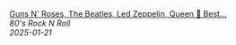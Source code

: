 <!--2025-01-21 08:00:46-->
<div class="yb">
  <a class="nodecor" href="/posts.html?rok/guns_n_roses_the_beatles_led_zeppelin_queen_best_slow_rock_ballads_from_the_70s_80s_90s">
    <img class="preview" data-videoid="pZOv-bPFC-A" src="https://i1.ytimg.com/vi/pZOv-bPFC-A/hqdefault.jpg" align="middle" alt="">
  </a>
  <div class="inlbl text">
    <a class="nodecor" href="/posts.html?rok/guns_n_roses_the_beatles_led_zeppelin_queen_best_slow_rock_ballads_from_the_70s_80s_90s">️Guns N' Roses, The Beatles, Led Zeppelin, Queen 🎸 Best...</a><br>
    <i class="smaller2">80's Rock N Roll</i><br>
    <i class="smaller3">2025-01-21</i>
  </div>
</div>
